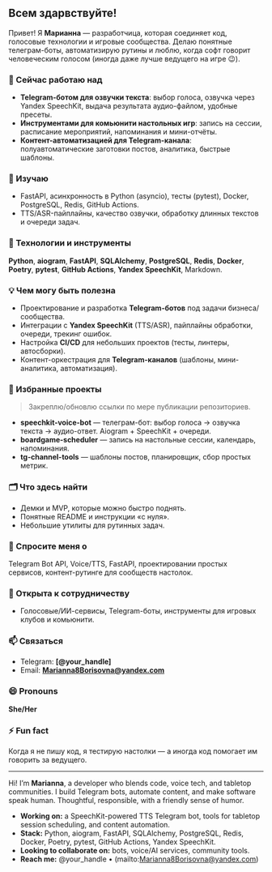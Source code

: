 ## Всем здарвствуйте!

Привет! Я **Марианна** — разработчица, которая соединяет код, голосовые технологии и игровые сообщества. Делаю понятные телеграм-боты, автоматизирую рутины и люблю, когда софт говорит человеческим голосом (иногда даже лучше ведущего на игре 😉).



### 🔭 Сейчас работаю над

* **Telegram-ботом для озвучки текста**: выбор голоса, озвучка через Yandex SpeechKit, выдача результата аудио-файлом, удобные пресеты.
* **Инструментами для комьюнити настольных игр**: запись на сессии, расписание мероприятий, напоминания и мини-отчёты.
* **Контент-автоматизацией для Telegram-канала**: полуавтоматические заготовки постов, аналитика, быстрые шаблоны.

### 🌱 Изучаю

* FastAPI, асинхронность в Python (asyncio), тесты (pytest), Docker, PostgreSQL, Redis, GitHub Actions.
* TTS/ASR-пайплайны, качество озвучки, обработку длинных текстов и очереди задач.

### 🧰 Технологии и инструменты

**Python**, **aiogram**, **FastAPI**, **SQLAlchemy**, **PostgreSQL**, **Redis**, **Docker**, **Poetry**, **pytest**, **GitHub Actions**, **Yandex SpeechKit**, Markdown.

### 💡 Чем могу быть полезна

* Проектирование и разработка **Telegram-ботов** под задачи бизнеса/сообщества.
* Интеграции с **Yandex SpeechKit** (TTS/ASR), пайплайны обработки, очереди, трекинг ошибок.
* Настройка **CI/CD** для небольших проектов (тесты, линтеры, автосборки).
* Контент-оркестрация для **Telegram-каналов** (шаблоны, мини-аналитика, автоматизация).

### 📌 Избранные проекты

> Закреплю/обновлю ссылки по мере публикации репозиториев.

* **speechkit-voice-bot** — телеграм-бот: выбор голоса → озвучка текста → аудио-ответ. Aiogram + SpeechKit + очереди.
* **boardgame-scheduler** — запись на настольные сессии, календарь, напоминания.
* **tg-channel-tools** — шаблоны постов, планировщик, сбор простых метрик.

### 🗂 Что здесь найти

* Демки и MVP, которые можно быстро поднять.
* Понятные README и инструкции «с нуля».
* Небольшие утилиты для рутинных задач.

### 💬 Спросите меня о

Telegram Bot API, Voice/TTS, FastAPI, проектировании простых сервисов, контент-рутинге для сообществ настолок.

### 🤝 Открыта к сотрудничеству

* Голосовые/ИИ-сервисы, Telegram-боты, инструменты для игровых клубов и комьюнити.

### 📫 Связаться

* Telegram: **\[@your\_handle]**
* Email: **Marianna8Borisovna@yandex.com**



### 😄 Pronouns

**She/Her**

### ⚡ Fun fact

Когда я не пишу код, я тестирую настолки — а иногда код помогает им говорить за ведущего.

---



Hi! I’m **Marianna**, a developer who blends code, voice tech, and tabletop communities. I build Telegram bots, automate content, and make software speak human. Thoughtful, responsible, with a friendly sense of humor.

* **Working on:** a SpeechKit-powered TTS Telegram bot, tools for tabletop session scheduling, and content automation.
* **Stack:** Python, aiogram, FastAPI, SQLAlchemy, PostgreSQL, Redis, Docker, Poetry, pytest, GitHub Actions, Yandex SpeechKit.
* **Looking to collaborate on:** bots, voice/AI services, community tools.
* **Reach me:** @your\_handle • (mailto:Marianna8Borisovna@yandex.com)

